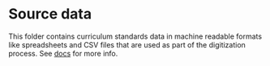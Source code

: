Source data
===========
This folder contains curriculum standards data in machine readable formats like
spreadsheets and CSV files that are used as part of the digitization process.
See [docs](https://rocdata.readthedocs.io/en/latest/importers/standards_spreadsheet.html) for more info.

